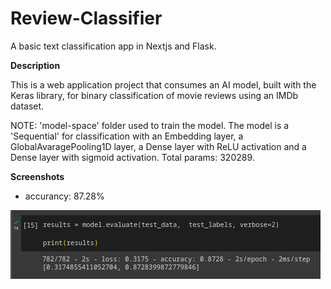 # Review-Classifier
A basic text classification app in Nextjs and Flask.

**Description**

 This is a web application project that consumes an AI model, built with the Keras library, for binary classification of movie reviews using an IMDb dataset.

 NOTE: 'model-space' folder used to train the model. The model is a 'Sequential' for classification with an Embedding layer, a GlobalAvaragePooling1D layer, a Dense layer with ReLU activation and a Dense layer with sigmoid activation. Total params: 320289.

**Screenshots**

- accurancy: 87.28%

![accurancy: 87.28%](screenshots/accuracy.png)

